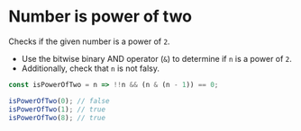 # Number is power of two

Checks if the given number is a power of `2`.

* Use the bitwise binary AND operator (`&`) to determine if `n` is a power of `2`.
* Additionally, check that `n` is not falsy.

```js
const isPowerOfTwo = n => !!n && (n & (n - 1)) == 0;
```

```js
isPowerOfTwo(0); // false
isPowerOfTwo(1); // true
isPowerOfTwo(8); // true
```
